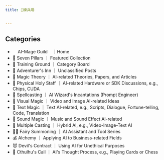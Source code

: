 ```yaml
---
title: 🎯練兵場


---
```



## Categories
* <img src="https://posetmage.com/Images/AIMage/LOGO.png" width="16px" height="16px" style="border-radius:45%;">AI-Mage Guild<img src="https://posetmage.com/Images/AIMage/LOGO.png" width="16px" height="16px" style="border-radius:45%;">｜Home
* 🗿 Seven Pillars ｜ Featured Collection
* 🎯 Training Ground ｜ Category Board
* 🍺 Adventurer's Inn ｜ Unclassified Posts
* 🧪 Magic Theory ｜ AI-related Theories, Papers, and Articles
* 🦯 Physical Holy Staff ｜ AI-related Hardware or SDK Discussions, e.g., Chips, CUDA
* 🦄 Spellcasting ｜ AI Wizard's Incantations (Prompt Engineer)
* 🎨 Visual Magic ｜ Video and Image AI-related Ideas
* 📝 Text Magic ｜ Text AI-related, e.g., Scripts, Dialogue, Fortune-telling, Code, Translation
* 🎵 Sound Magic ｜ Music and Sound Effect AI-related
* 🧙 Multiple Casting ｜ Hybrid AI, e.g., Video-Image-Text AI
* 🧚‍♀️ Fairy Summoning ｜ AI Assistant and Tool Series
* 💰 Alchemy ｜ Applying AI to Business-related Fields
* 😈 Devil's Contract ｜ Using AI for Unethical Purposes
* 🐙 Cthulhu's Call ｜ AI's Thought Process, e.g., Playing Cards or Chess